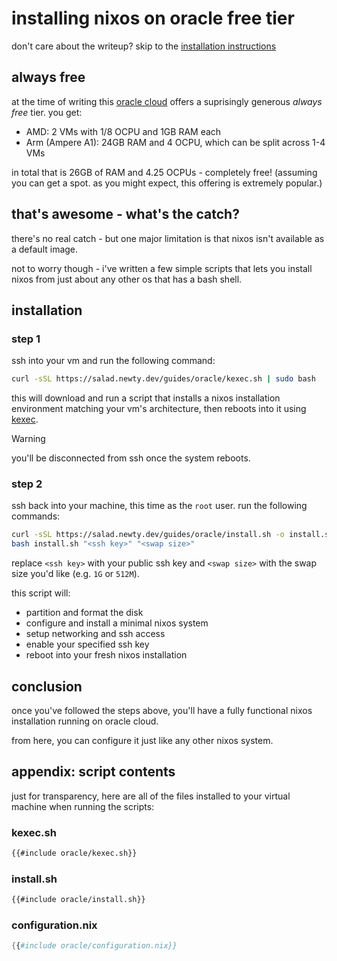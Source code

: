 # installing nixos on oracle free tier

don't care about the writeup? skip to the [installation instructions](#installation)

## always free

at the time of writing this [oracle cloud](https://www.oracle.com/cloud) offers a suprisingly generous *always free* tier. you get:

- AMD: 2 VMs with 1/8 OCPU and 1GB RAM each
- Arm (Ampere A1): 24GB RAM and 4 OCPU, which can be split across 1-4 VMs

in total that is 26GB of RAM and 4.25 OCPUs - completely free! (assuming you can get a spot. as you might expect, this offering is extremely popular.)

## that's awesome - what's the catch?

there's no real catch - but one major limitation is that nixos isn't available as a default image.

not to worry though - i've written a few simple scripts that lets you install nixos from just about any other os that has a bash shell.

## installation

### step 1

ssh into your vm and run the following command:

```sh
curl -sSL https://salad.newty.dev/guides/oracle/kexec.sh | sudo bash
```

this will download and run a script that installs a nixos installation environment matching your vm's architecture, then reboots into it using [kexec](https://wiki.archlinux.org/title/Kexec).

> [!WARNING]  
> you'll be disconnected from ssh once the system reboots.

### step 2

ssh back into your machine, this time as the `root` user. run the following commands:

```sh
curl -sSL https://salad.newty.dev/guides/oracle/install.sh -o install.sh
bash install.sh "<ssh key>" "<swap size>"
```

replace `<ssh key>` with your public ssh key and `<swap size>` with the swap size you'd like (e.g. `1G` or `512M`).

this script will:
- partition and format the disk
- configure and install a minimal nixos system
- setup networking and ssh access
- enable your specified ssh key
- reboot into your fresh nixos installation

## conclusion

once you've followed the steps above, you'll have a fully functional nixos installation running on oracle cloud.

from here, you can configure it just like any other nixos system.

## appendix: script contents

just for transparency, here are all of the files installed to your virtual machine when running the scripts:

### kexec.sh

```sh
{{#include oracle/kexec.sh}}
```

### install.sh

```sh
{{#include oracle/install.sh}}
```

### configuration.nix

```nix
{{#include oracle/configuration.nix}}
```